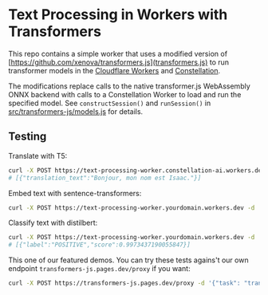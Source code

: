 # Text Processing in Workers with Transformers

This repo contains a simple worker that uses a modified version of [https://github.com/xenova/transformers.js](transformers.js) to run transformer models in the [Cloudflare Workers](https://developers.cloudflare.com/workers/) and [Constellation](https://developers.cloudflare.com/constellation/).

The modifications replace calls to the native transformer.js WebAssembly ONNX backend with calls to a Constellation Worker to load and run the specified model. See `constructSession()` and `runSession()` in [src/transformers-js/models.js](./src/transformers-js/models.js) for details.

## Testing

Translate with T5:

```bash
curl -X POST https://text-processing-worker.constellation-ai.workers.dev -d '{"task": "translate", "config": {"inputLanguage": "English", "outputLanguage": "French"}, "input": "Hi my name is Isaac"}'
# [{"translation_text":"Bonjour, mon nom est Isaac."}]
```

Embed text with sentence-transformers:

```bash
curl -X POST https://text-processing-worker.yourdomain.workers.dev -d '{"task": "embed", "input": "Hi my name is Isaac"}'
```

Classify text with distilbert:

```bash
curl -X POST https://text-processing-worker.yourdomain.workers.dev -d '{"task": "sentiment-analysis", "input": "Hi my name is Isaac"}'
# [{"label":"POSITIVE","score":0.9973437190055847}]
```

This one of our featured demos. You can try these tests agains't our own endpoint `transformers-js.pages.dev/proxy` if you want:

```bash
curl -X POST https://transformers-js.pages.dev/proxy -d '{"task": "translate", "config": {"inputLanguage": "English", "outputLanguage": "French"}, "input": "Hi my name is Isaac"}'
```
